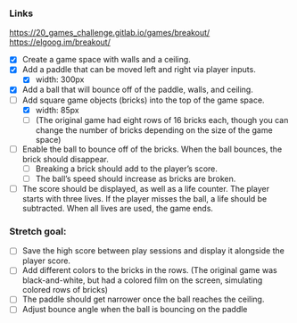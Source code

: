 ### Links
https://20_games_challenge.gitlab.io/games/breakout/
https://elgoog.im/breakout/

- [x] Create a game space with walls and a ceiling.
- [x] Add a paddle that can be moved left and right via player inputs.
	- [x] width: 300px
- [x] Add a ball that will bounce off of the paddle, walls, and ceiling.
- [ ] Add square game objects (bricks) into the top of the game space.  
	- [x] width: 85px
    - [ ] (The original game had eight rows of 16 bricks each, though you can change the number of bricks depending on the size of the game space)
- [ ] Enable the ball to bounce off of the bricks. When the ball bounces, the brick should disappear.
    - [ ] Breaking a brick should add to the player’s score.
    - [ ] The ball’s speed should increase as bricks are broken.
- [ ] The score should be displayed, as well as a life counter. The player starts with three lives. If the player misses the ball, a life should be subtracted. When all lives are used, the game ends.

### Stretch goal:

- [ ] Save the high score between play sessions and display it alongside the player score.
- [ ] Add different colors to the bricks in the rows. (The original game was black-and-white, but had a colored film on the screen, simulating colored rows of bricks)
- [ ] The paddle should get narrower once the ball reaches the ceiling.
- [ ] Adjust bounce angle when the ball is bouncing on the paddle